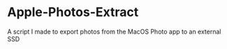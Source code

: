 # Apple-Photos-Extract
A script I made to export photos from the MacOS Photo app to an external SSD
